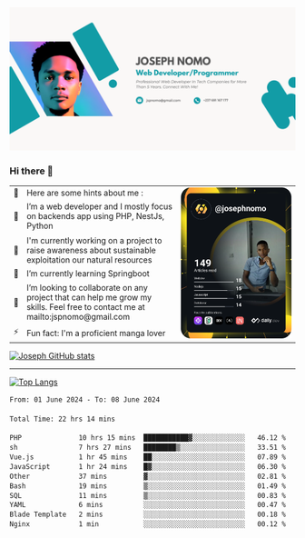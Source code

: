 ![Banner of my profile!](/Joseph_NOMO_NEW.png "Banner")

### Hi there 👋

<!--- | --  | 👋  | Here are some hints about me :                                                                                                 | <td rowspan=6><img src="/devcard.svg" width="400" alt="Joseph NOMO's Dev Card"/></td> |
| --- | --- | ------------------------------------------------------------------------------------------------------------------------------ | ------------------------------------------------------------------------------------- |
| --  | 🔭  | I’m a web developer and I mostly focus on backends app using PHP, NestJs, Python                                               |
| --  | 🦁  | I'm currently working on a project to raise awareness about sustainable exploitation our natural resources                     |
| --  | 🌱  | I’m currently learning Springboot                                                                                              |
| --  | 👯  | I’m looking to collaborate on any project that can help me grow my skills. Feel free to contact me at mailto:jspnomo@gmail.com |
| --  | ⚡  | Fun fact: I'm a proficient manga lover                                                                                         |
--->

<table>
    <tr>
        <td width="1%">👋</td>
        <td width="55%">Here are some hints about me :</td>
        <td rowspan=6 width="44%"><img src="/devcard.svg" width="400" alt="Joseph NOMO's Dev Card"/></td>
    </tr>
    <tr>
        <td>🔭</td>
        <td>I’m a web developer and I mostly focus on backends app using PHP, NestJs, Python</td>
    </tr>
    <tr>
        <td>🦁</td>
        <td>I'm currently working on a project to raise awareness about sustainable exploitation our natural resources</td>
    </tr>
    <tr>
        <td>🌱</td>
        <td>I’m currently learning Springboot</td>
    </tr>
    <tr>
        <td>👯</td>
        <td>I’m looking to collaborate on any project that can help me grow my skills. Feel free to contact me at mailto:jspnomo@gmail.com</td>
    </tr>
    <tr>
        <td>⚡</td>
        <td>Fun fact: I'm a proficient manga lover</td>
    </tr>

</table>

[![Joseph GitHub stats](https://github-readme-stats-seven-sigma-53.vercel.app/api?username=Jspascal)](https://github.com/Jspascal/github-readme-stats)

---

[![Top Langs](https://github-readme-stats-seven-sigma-53.vercel.app/api/top-langs/?username=Jspascal&layout=compact)](https://github.com/Jspascal/github-readme-stats)

<!--START_SECTION:waka-->

```txt
From: 01 June 2024 - To: 08 June 2024

Total Time: 22 hrs 14 mins

PHP              10 hrs 15 mins  ███████████▓░░░░░░░░░░░░░   46.12 %
sh               7 hrs 27 mins   ████████▒░░░░░░░░░░░░░░░░   33.51 %
Vue.js           1 hr 45 mins    ██░░░░░░░░░░░░░░░░░░░░░░░   07.89 %
JavaScript       1 hr 24 mins    █▓░░░░░░░░░░░░░░░░░░░░░░░   06.30 %
Other            37 mins         ▓░░░░░░░░░░░░░░░░░░░░░░░░   02.81 %
Bash             19 mins         ▒░░░░░░░░░░░░░░░░░░░░░░░░   01.49 %
SQL              11 mins         ▒░░░░░░░░░░░░░░░░░░░░░░░░   00.83 %
YAML             6 mins          ░░░░░░░░░░░░░░░░░░░░░░░░░   00.47 %
Blade Template   2 mins          ░░░░░░░░░░░░░░░░░░░░░░░░░   00.18 %
Nginx            1 min           ░░░░░░░░░░░░░░░░░░░░░░░░░   00.12 %
```

<!--END_SECTION:waka-->
